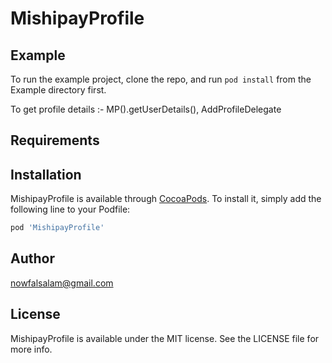 # MishipayProfile


## Example

To run the example project, clone the repo, and run `pod install` from the Example directory first.

To get profile details  :- MP().getUserDetails(), AddProfileDelegate


## Requirements

## Installation

MishipayProfile is available through [CocoaPods](https://cocoapods.org). To install
it, simply add the following line to your Podfile:

```ruby
pod 'MishipayProfile'
```

## Author

nowfalsalam@gmail.com

## License

MishipayProfile is available under the MIT license. See the LICENSE file for more info.
